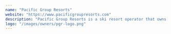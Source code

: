 ```yaml
---
name: "Pacific Group Resorts"
website: "https://www.pacificgroupresorts.com"
description: "Pacific Group Resorts is a ski resort operator that owns and manages several ski areas in the western United States. "
logo: "/images/owners/pgr-logo.png"
---
```

